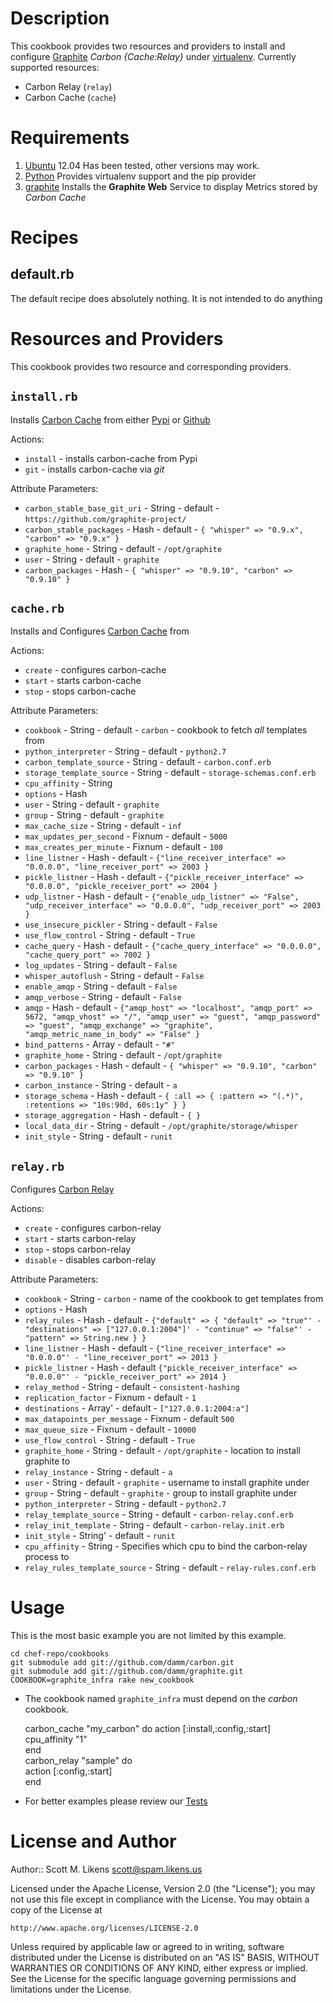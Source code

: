 Description
===========

This cookbook provides two resources and providers to install and configure [Graphite](http://graphite.wikidot.com/) *Carbon {Cache:Relay}* under [virtualenv](http://pypi.python.org/pypi/virtualenv).  Currently supported resources:

* Carbon Relay (`relay`)
* Carbon Cache (`cache`)

Requirements
============

1. [Ubuntu](https://ubuntu.com/)
	12.04 Has been tested, other versions may work.
2. [Python](http://github.com/opscode-cookbooks/python/)
  Provides virtualenv support and the pip provider
3. [graphite](http://github.com/damm/graphite/)
  Installs the **Graphite Web** Service to display Metrics stored by *Carbon Cache*

Recipes
============

default.rb
----------

The default recipe does absolutely nothing.  It is not intended to do anything 

Resources and Providers
=======================

This cookbook provides two resource and corresponding providers.

`install.rb`
-------------

Installs [Carbon Cache](https://github.com/graphite-project/carbon) from either [Pypi](http://pypi.python.org/pypi/carbon) or [Github](https://github.com/graphite-project/carbon)

Actions:

* `install` - installs carbon-cache from Pypi
* `git` - installs carbon-cache via *git*

Attribute Parameters:

* `carbon_stable_base_git_uri` - String - default - `https://github.com/graphite-project/`
* `carbon_stable_packages` - Hash - default - `{ "whisper" => "0.9.x", "carbon" => "0.9.x" }`
* `graphite_home` - String - default - `/opt/graphite`
* `user` - String - default - `graphite`
* `carbon_packages` - Hash - `{ "whisper" => "0.9.10", "carbon" => "0.9.10" }`

`cache.rb`
-------------

Installs and Configures [Carbon Cache](https://github.com/graphite-project/carbon) from

Actions:

* `create` - configures carbon-cache
* `start` - starts carbon-cache
* `stop` - stops carbon-cache

Attribute Parameters:

* `cookbook` - String - default - `carbon` - cookbook to fetch *all* templates from
* `python_interpreter` - String - default - `python2.7`
* `carbon_template_source` - String - default - `carbon.conf.erb`
* `storage_template_source` - String -  default - `storage-schemas.conf.erb`
* `cpu_affinity` - String
* `options` - Hash
* `user` - String - default - `graphite`
* `group` - String - default - `graphite`
* `max_cache_size` - String - default - `inf`
* `max_updates_per_second` - Fixnum - default - `5000`
* `max_creates_per_minute` - Fixnum - default - `100`
* `line_listner` - Hash - default - `{"line_receiver_interface" => "0.0.0.0", "line_receiver_port" => 2003 }`
* `pickle_listner` - Hash - default - `{"pickle_receiver_interface" => "0.0.0.0", "pickle_receiver_port" => 2004 }`
* `udp_listner` - Hash - default - `{"enable_udp_listner" => "False", "udp_receiver_interface" => "0.0.0.0", "udp_receiver_port" => 2003 }`
* `use_insecure_pickler` - String - default - `False`
* `use_flow_control` - String - default - `True`
* `cache_query` - Hash -  default - `{"cache_query_interface" => "0.0.0.0", "cache_query_port" => 7002 }`
* `log_updates` - String - default - `False`
* `whisper_autoflush` - String -  default - `False`
* `enable_amqp` - String -  default - `False`
* `amqp_verbose` - String -  default - `False`
* `amqp` - Hash - default - `{"amqp_host" => "localhost", "amqp_port" => 5672, "amqp_vhost" => "/", "amqp_user" => "guest", "amqp_password" => "guest", "amqp_exchange" => "graphite", "amqp_metric_name_in_body" => "False" }`
* `bind_patterns` - Array -  default - `"#"`
* `graphite_home` - String - default - `/opt/graphite`
* `carbon_packages` - Hash -  default - `{ "whisper" => "0.9.10", "carbon" => "0.9.10" }`
* `carbon_instance` - String -  default - `a`
* `storage_schema` - Hash - default - `{ :all => { :pattern => "(.*)", :retentions => "10s:90d, 60s:1y" } }`
* `storage_aggregation` - Hash - default - `{ }`
* `local_data_dir` - String - default - `/opt/graphite/storage/whisper`
* `init_style` - String - default - `runit`

`relay.rb`
-------------

Configures [Carbon Relay](https://github.com/graphite-project/carbon)


Actions:

* `create` - configures carbon-relay
* `start` - starts carbon-relay
* `stop` - stops carbon-relay
* `disable` - disables carbon-relay

Attribute Parameters:

* `cookbook` -  String - `carbon` - name of the cookbook to get templates from
* `options` -  Hash 
* `relay_rules` -  Hash - default - `{"default" => { "default" => "true"' - "destinations" => ["127.0.0.1:2004"]' - "continue" => "false"' - "pattern" => String.new } }`
* `line_listner` -  Hash - default - `{"line_receiver_interface" => "0.0.0.0"' - "line_receiver_port" => 2013 }`
* `pickle_listner` -  Hash - default `{"pickle_receiver_interface" => "0.0.0.0"' - "pickle_receiver_port" => 2014 }`
* `relay_method` -  String - default - `consistent-hashing` 
* `replication_factor` -  Fixnum - default - `1`
* `destinations` -  Array' - default - `["127.0.0.1:2004:a"]`
* `max_datapoints_per_message` -  Fixnum - default `500`
* `max_queue_size` -  Fixnum - default - `10000`
* `use_flow_control` -  String - default - `True`
* `graphite_home` -  String - default - `/opt/graphite` - location to install graphite to
* `relay_instance` -  String - default - `a` 
* `user` - String - default - `graphite` - username to install graphite under
* `group` - String - default -  `graphite` - group to install graphite under
* `python_interpreter` -  String - default - `python2.7`
* `relay_template_source` -  String - default - `carbon-relay.conf.erb`
* `relay_init_template` -  String - default - `carbon-relay.init.erb`
* `init_style` -  String' - default - `runit` 
* `cpu_affinity` -  String - Specifies which cpu to bind the carbon-relay process to
* `relay_rules_template_source` -  String - default - `relay-rules.conf.erb`

Usage
==================

This is the most basic example you are not limited by this example.

```cd chef-repo/cookbooks```  
```git submodule add git://github.com/damm/carbon.git```  
```git submodule add git://github.com/damm/graphite.git```  
```COOKBOOK=graphite_infra rake new_cookbook```  

* The cookbook named ``graphite_infra`` must depend on the *carbon* cookbook.

    carbon_cache "my_carbon" do
      action [:install,:config,:start]  
      cpu_affinity "1"  
    end  
    carbon_relay "sample" do  
      action [:config,:start]    
    end

* For better examples please review our [Tests](https://github.com/damm/carbon/tree/development/test/kitchen/cookbooks/carbon_test/recipes)

License and Author
==================

Author:: Scott M. Likens <scott@spam.likens.us>


Licensed under the Apache License, Version 2.0 (the "License");
you may not use this file except in compliance with the License.
You may obtain a copy of the License at

    http://www.apache.org/licenses/LICENSE-2.0

Unless required by applicable law or agreed to in writing, software
distributed under the License is distributed on an "AS IS" BASIS,
WITHOUT WARRANTIES OR CONDITIONS OF ANY KIND, either express or implied.
See the License for the specific language governing permissions and
limitations under the License.
  
